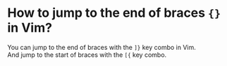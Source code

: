 # How to jump to the end of braces `{}` in Vim?

You can jump to the end of braces with the `]}` key combo in Vim. \
And jump to the start of braces with the `[{` key combo.

